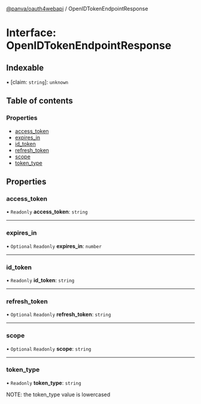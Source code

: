 [@panva/oauth4webapi](../README.md) / OpenIDTokenEndpointResponse

# Interface: OpenIDTokenEndpointResponse

## Indexable

▪ [claim: `string`]: `unknown`

## Table of contents

### Properties

- [access\_token](OpenIDTokenEndpointResponse.md#access_token)
- [expires\_in](OpenIDTokenEndpointResponse.md#expires_in)
- [id\_token](OpenIDTokenEndpointResponse.md#id_token)
- [refresh\_token](OpenIDTokenEndpointResponse.md#refresh_token)
- [scope](OpenIDTokenEndpointResponse.md#scope)
- [token\_type](OpenIDTokenEndpointResponse.md#token_type)

## Properties

### access\_token

• `Readonly` **access\_token**: `string`

___

### expires\_in

• `Optional` `Readonly` **expires\_in**: `number`

___

### id\_token

• `Readonly` **id\_token**: `string`

___

### refresh\_token

• `Optional` `Readonly` **refresh\_token**: `string`

___

### scope

• `Optional` `Readonly` **scope**: `string`

___

### token\_type

• `Readonly` **token\_type**: `string`

NOTE: the token_type value is lowercased
